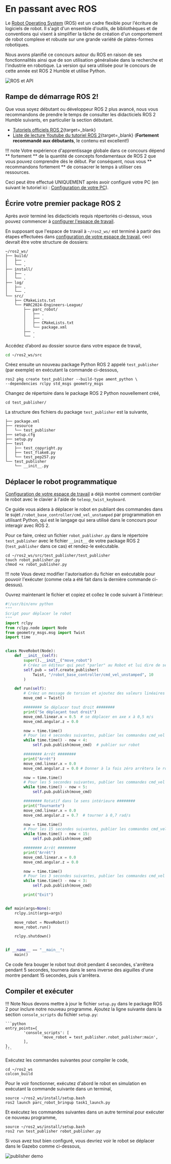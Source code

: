 # En passant avec ROS

Le [Robot Operating System](https://www.ros.org/about-ros/) (ROS) est un cadre flexible pour l'écriture de logiciels de robot. Il s'agit d'un ensemble d'outils, de bibliothèques et de conventions qui visent à simplifier la tâche de création d'un comportement de robot complexe et robuste sur une grande variété de plates-formes robotiques.

Nous avons planifié ce concours autour du ROS en raison de ses fonctionnalités ainsi que de son utilisation généralisée dans la recherche et l'industrie en robotique. La version qui sera utilisée pour le concours de cette année est ROS 2 Humble et utilise Python.

![ROS et API](assets/ros-apis.png)

## Rampe de démarrage ROS 2!

Que vous soyez débutant ou développeur ROS 2 plus avancé, nous vous recommandons de prendre le temps de consulter les didacticiels ROS 2 Humble suivants, en particulier la section débutant.

* [Tutoriels officiels ROS 2](https://docs.ros.org/en/humble/Tutorials.html){target=_blank}
* [Liste de lecture Youtube du tutoriel ROS 2](https://www.youtube.com/playlist?list=PLLSegLrePWgJudpPUof4-nVFHGkB62Izy){target=_blank} (**Fortement recommandé aux débutants**, le contenu est excellent!) 

!!! note
     Votre expérience d'apprentissage globale dans ce concours dépend ** fortement ** de la quantité de concepts fondamentaux de ROS 2 que vous pouvez comprendre dès le début. Par conséquent, nous vous ** recommandons fortement ** de consacrer le temps à utiliser ces ressources.


Ceci peut être effectué UNIQUEMENT après avoir configuré votre PC (en suivant le tutoriel ici : [Configuration de votre PC](../getting-started-tutorials/setting-up-your-pc.fr.md)).

## Écrire votre premier package ROS 2

Après avoir terminé les didacticiels requis répertoriés ci-dessus, vous pouvez commencer à [configurer l'espace de travail](../getting-started-tutorials/setting-up-your-workspace.fr.md).

En supposant que l'espace de travail à `~/ros2_ws/` est terminé à partir des étapes effectuées dans [configuration de votre espace de travail](../getting-started-tutorials/setting-up-your-workspace.fr.md),
ceci devrait être votre structure de dossiers:

```
~/ros2_ws/
├── build/
│   ├── .
│   └── .
├── install/
│   ├── .
│   └── .
├── log/
│   ├── .
│   └── .
└── src/
    ├── CMakeLists.txt
    └── PARC2024-Engineers-League/
        ├── parc_robot/
        │   ├── .
        │   ├── .
        │   ├── CMakeLists.txt
        │   └── package.xml
        ├── .
        └── .
```

Accédez d’abord au dossier source dans votre espace de travail,

```sh
cd ~/ros2_ws/src
```
Créez ensuite un nouveau package Python ROS 2 appelé `test_publisher` (par exemple) en exécutant la commande ci-dessous,

```shell
ros2 pkg create test_publisher --build-type ament_python \
--dependencies rclpy std_msgs geometry_msgs
```

Changez de répertoire dans le package ROS 2 Python nouvellement créé,

```shell
cd test_publisher/
```
La structure des fichiers du package `test_publisher` est la suivante,

```
├── package.xml
├── resource
│   └── test_publisher
├── setup.cfg
├── setup.py
├── test
│   ├── test_copyright.py
│   ├── test_flake8.py
│   └── test_pep257.py
└── test_publisher
    └── __init__.py
```

## Déplacer le robot programmatique

[Configuration de votre espace de travail](../getting-started-tutorials/setting-up-your-workspace.fr.md) a déjà montré comment contrôler le robot avec le clavier à l'aide de `teleop_twist_keyboard`.

Ce guide vous aidera à déplacer le robot en publiant des commandes dans le sujet `/robot_base_controller/cmd_vel_unstamped` par programmation en utilisant Python, qui est le langage qui sera utilisé dans le concours pour interagir avec ROS 2.

Pour ce faire, créez un fichier `robot_publisher.py` dans le répertoire `test_publisher` avec le fichier ``__init__`` de votre package ROS 2 (`test_publisher` dans ce cas) et rendez-le exécutable.

```shell
cd ~/ros2_ws/src/test_publisher/test_publisher
touch robot_publisher.py
chmod +x robot_publisher.py
```

!!! note 
    Vous devez modifier l'autorisation du fichier en exécutable pour pouvoir l'exécuter (comme cela a été fait dans la dernière commande ci-dessus).

Ouvrez maintenant le fichier et copiez et collez le code suivant à l'intérieur:

```python
#!/usr/bin/env python
"""
Script pour déplacer le robot
"""
import rclpy
from rclpy.node import Node
from geometry_msgs.msg import Twist
import time


class MoveRobot(Node):
    def __init__(self):
        super().__init__("move_robot")
        # Créez un éditeur qui peut "parler" au Robot et lui dire de se déplacer
        self.pub = self.create_publisher(
            Twist, "/robot_base_controller/cmd_vel_unstamped", 10
        )

    def run(self):
        # Créez un message de torsion et ajoutez des valeurs linéaires X et Z angulaires
        move_cmd = Twist()

        ######## Se déplacer tout droit ########
        print("Se déplaçant tout droit")
        move_cmd.linear.x = 0.5  # se déplacer en axe x à 0,5 m/s
        move_cmd.angular.z = 0.0

        now = time.time()
        # Pour les 4 secondes suivantes, publier les commandes cmd_vel move
        while time.time() - now < 4:
            self.pub.publish(move_cmd)  # publier sur robot

        ######## Arrêt ########
        print("Arrêt")
        move_cmd.linear.x = 0.0
        move_cmd.angular.z = 0.0 # Donner à la fois zéro arrêtera le robot

        now = time.time()
        # Pour les 5 secondes suivantes, publier les commandes cmd_vel move
        while time.time() - now < 5:
            self.pub.publish(move_cmd)

        ######## Rotatif dans le sens intérieure ########
        print("Tournante")
        move_cmd.linear.x = 0.0
        move_cmd.angular.z = 0.7  # tourner à 0,7 rad/s

        now = time.time()
        # Pour les 15 secondes suivantes, publier les commandes cmd_vel move
        while time.time() - now < 15:
            self.pub.publish(move_cmd)

        ######## Arrêt ########
        print("Arrêt")
        move_cmd.linear.x = 0.0
        move_cmd.angular.z = 0.0

        now = time.time()
        # Pour les 3 secondes suivantes, publier les commandes cmd_vel move
        while time.time() - now < 3:
            self.pub.publish(move_cmd)

        print("Exit")


def main(args=None):
    rclpy.init(args=args)

    move_robot = MoveRobot()
    move_robot.run()

    rclpy.shutdown()


if __name__ == "__main__":
    main()
```

Ce code fera bouger le robot tout droit pendant 4 secondes, s'arrêtera pendant 5 secondes, tournera dans le sens inverse des aiguilles d'une montre pendant 15 secondes, puis s'arrêtera.

## Compiler et exécuter

!!! Note 
    Nous devons mettre à jour le fichier `setup.py` dans le package ROS 2 pour inclure notre nouveau programme. Ajoutez la ligne suivante dans la section `console_scripts` du fichier `setup.py`:

    ```python
    entry_points={
            'console_scripts': [
                    'move_robot = test_publisher.robot_publisher:main',
            ],
    },
    ```
Exécutez les commandes suivantes pour compiler le code,

```shell
cd ~/ros2_ws
colcon_build
```

Pour le voir fonctionner, exécutez d'abord le robot en simulation en exécutant la commande suivante dans un terminal,
```shell
source ~/ros2_ws/install/setup.bash
ros2 launch parc_robot_bringup task1_launch.py
```
Et exécutez les commandes suivantes dans un autre terminal pour exécuter ce nouveau programme,

```shell
source ~/ros2_ws/install/setup.bash
ros2 run test_publisher robot_publisher.py
```
Si vous avez tout bien configuré, vous devriez voir le robot se déplacer dans le Gazebo comme ci-dessous,

![publisher demo](assets/getting_started_demo.gif)

